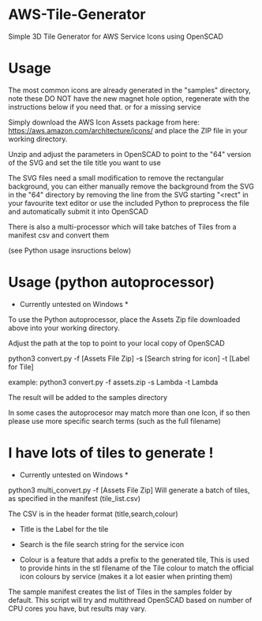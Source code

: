 # AWS-Tile-Generator
Simple 3D Tile Generator for AWS Service Icons using OpenSCAD


# Usage

The most common icons are already generated in the "samples" directory, note these DO NOT have the new magnet hole option, regenerate with the instructions below if you need that. or for a missing service

Simply download the AWS Icon Assets package from here:
https://aws.amazon.com/architecture/icons/ and place the ZIP file in your working directory.

Unzip and adjust the parameters in OpenSCAD to point to the "64" version of the SVG and set the tile title you want to use

The SVG files need a small modification to remove the rectangular background, you can either manually remove the background from the SVG in the "64" directory by removing the line from the SVG starting "<rect" in your favourite text editor or use the included Python to preprocess the file and automatically submit it into OpenSCAD

There is also a multi-processor which will take batches of Tiles from a manifest csv and convert them

(see Python usage insructions below)



# Usage (python autoprocessor)

* Currently untested on Windows *

To use the Python autoprocessor, place the Assets Zip file downloaded above into your working directory.

Adjust the path at the top to point to your local copy of OpenSCAD

python3 convert.py -f [Assets File Zip] -s [Search string for icon] -t [Label for Tile]

example:
python3 convert.py -f assets.zip -s Lambda -t Lambda

The result will be added to the samples directory

In some cases the autoprocesor may match more than one Icon, if so then please use more specific search terms (such as the full filename)


# I have lots of tiles to generate !

* Currently untested on Windows *

python3 multi_convert.py -f [Assets File Zip] 
Will generate a batch of tiles, as specified in the manifest (tile_list.csv)

The CSV is in the header format  (title,search,colour)

* Title is the Label for the tile

* Search is the file search string for the service icon

* Colour is a feature that adds a prefix to the generated tile, This is used to provide hints in the stl filename of the Tile colour to match the official icon colours by service (makes it a lot easier when printing them)

The sample manifest creates the list of Tiles in the samples folder by default.
This script will try and multithread OpenSCAD based on number of CPU cores you have, but results may vary.
